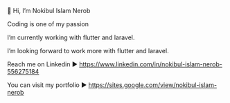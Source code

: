 👋 Hi, I’m Nokibul Islam Nerob

Coding is one of my passion

I’m currently working with flutter and laravel.

I’m looking forward to work more with flutter and laravel.

Reach me on Linkedin ▶ https://www.linkedin.com/in/nokibul-islam-nerob-556275184

You can visit my portfolio ▶ https://sites.google.com/view/nokibul-islam-nerob
